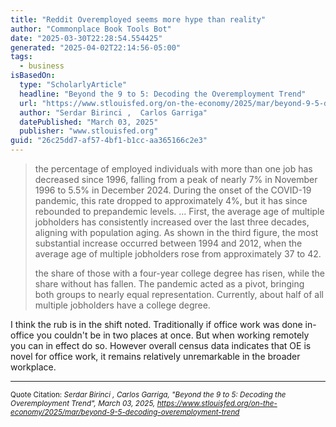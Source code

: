 ```yaml
---
title: "Reddit Overemployed seems more hype than reality"
author: "Commonplace Book Tools Bot"
date: "2025-03-30T22:28:54.554425"
generated: "2025-04-02T22:14:56-05:00"
tags:
  - business
isBasedOn:
  type: "ScholarlyArticle"
  headline: "Beyond the 9 to 5: Decoding the Overemployment Trend"
  url: "https://www.stlouisfed.org/on-the-economy/2025/mar/beyond-9-5-decoding-overemployment-trend"
  author: "Serdar Birinci ,  Carlos Garriga"
  datePublished: "March 03, 2025"
  publisher: "www.stlouisfed.org"
guid: "26c25dd7-af57-4bf1-b1cc-aa365166c2e3"
---
```


> the percentage of employed individuals with more than one job has decreased since 1996, falling from a peak of nearly 7% in November 1996 to 5.5% in December 2024. During the onset of the COVID-19 pandemic, this rate dropped to approximately 4%, but it has since rebounded to prepandemic levels. ... First, the average age of multiple jobholders has consistently increased over the last three decades, aligning with population aging. As shown in the third figure, the most substantial increase occurred between 1994 and 2012, when the average age of multiple jobholders rose from approximately 37 to 42.
>
>the share of those with a four-year college degree has risen, while the share without has fallen. The pandemic acted as a pivot, bringing both groups to nearly equal representation. Currently, about half of all multiple jobholders have a college degree.

I think the rub is in the shift noted. Traditionally if office work was done in-office you couldn't be in two places at once. But when working remotely you can in effect do so. However overall census data indicates that OE is novel for office work, it remains relatively unremarkable in the broader workplace.

---

<sub>Quote Citation: <cite>Serdar Birinci ,  Carlos Garriga, "Beyond the 9 to 5: Decoding the Overemployment Trend", March 03, 2025, <a href="https://www.stlouisfed.org/on-the-economy/2025/mar/beyond-9-5-decoding-overemployment-trend">https://www.stlouisfed.org/on-the-economy/2025/mar/beyond-9-5-decoding-overemployment-trend</a></cite></sub>